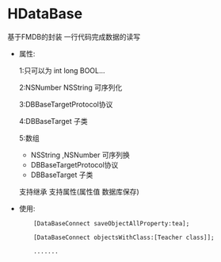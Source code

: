 # HDataBase
基于FMDB的封装   一行代码完成数据的读写

* 属性:

    1:只可以为 int long BOOL...
    
    2:NSNumber NSString  可序列化
    
    3:DBBaseTargetProtocol协议
    
    4:DBBaseTarget 子类
    
    5:数组
    * NSString ,NSNumber 可序列换
    * DBBaseTargetProtocol协议
    * DBBaseTarget 子类
 
    
    支持继承 支持属性(属性值 数据库保存)
 
* 使用:

    ```
        [DataBaseConnect saveObjectAllProperty:tea];
 
        [DataBaseConnect objectsWithClass:[Teacher class]];
 
        .......
	```